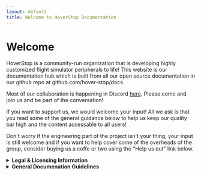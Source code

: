 ```yaml
---
layout: default
title: Welcome to HoverStop Documentation
---
```


# Welcome

HoverStop is a community-run organization that is developing highly customized flight simulator peripherals to life!
This website is our documentation hub which is built from all our open source documentation in our github repo at github.com/hover-stop/docs.

Most of our collaboration is happening in Discord [here](https://discord.gg/WCNswgCXFP).
Please come and join us and be part of the conversation!

If you want to support us, we would welcome your input!
All we ask is that you read some of the general guidance below to help us keep our quality bar high and the content accessable to all users!

Don't worry if the engineering part of the project isn't your thing, your input is still welcome and if you want to help cover some of the overheads of the group, consider buying us a coffe or two using the "Help us out" link below.


<details markdown="1">
<summary><strong>Legal & Licensing Information</strong></summary>

## Legal & Licensing

HoverStop designs and documentation are released under the following terms:

### Open Source License

- All HoverStop designs, documentation, and associated files are available as open source under the [Creative Commons Attribution-NonCommercial-NoDerivatives 4.0 International License](https://creativecommons.org/licenses/by-nc-nd/4.0/).

### Attribution Requirements

- You must attribute HoverStop in any use of our designs or documentation.
- Attribution should include a clear reference to "HoverStop" and a link to our website or GitHub repository.
- When sharing photos or videos of built HoverStop designs, please include attribution to HoverStop in your description or annotations.

### Commercial Restrictions

- You may not sell, lease, or otherwise commercialize HoverStop designs or documentation without explicit written permission.
- Only HoverStop may sell kits or license fully or partially assembled products based on these designs.
- For commercial licensing inquiries, please contact us directly.

### Modification Restrictions

- You may not modify or relabel HoverStop designs for redistribution.
- Personal modifications for your own use are permitted but must not be distributed as HoverStop products.
- Any distributed work based on modifications must clearly state it is an unofficial derivative and is not endorsed by HoverStop.

### HoverStop Rights

- HoverStop reserves the right to sell kits or license fully or partially assembled products based on these designs.
- HoverStop may grant commercial licenses at its discretion.

### Disclaimer

- All designs are provided "as is" without warranty of any kind, express or implied.
- HoverStop is not liable for any damages arising from the use of these designs.

For questions about licensing or commercial use, please contact us at [contact email].
</details>

<details markdown="1">
<summary><strong>General Documenation Guidelines</strong></summary>

## General Guidelines

### Style

Please make sure that the documents are written in the style that is appropriate for the content, i.e. a build guide should be clear, precise, and have a logical flow.
Try not to use acronyms and be consistent with the terms you use to refer to things (i.e. if you're talking about a mounting plate, refer to it as that and not a plate or panel or other somesuch)!

### Conventions

#### Language
We are a dispersed team that spans continents and languages.
Use technical English (US or EN) to write.

#### Date and Time
Please use either YYYYMMDD (i.e. 20250405) or D MMM YY (5 Apr 2025) for dates.
For times use 24h format and include the timezone (i.e. 1930(UTC-7) or 1930PT).

### Technical Documentation

- **Measurements**: Always use metric units (millimeters) as the primary measurement, with imperial equivalents in parentheses if needed.
- **Components**: When referencing specific components, use the exact part number and name as listed in the technical data.
- **CAD Files**: Include links to the latest version of relevant CAD files when discussing design elements.
- **Tolerances**: Always specify manufacturing tolerances for critical dimensions.

### Build Guides

- **Prerequisites**: Start each guide with a clear list of required tools, skills, and components.
- **Safety First**: Include appropriate safety warnings for any procedures involving power tools, electronics, or potentially hazardous materials.
- **Photos**: Include high-quality images at key steps, with annotations pointing to important details.
- **Testing**: End each section with verification steps so builders can confirm successful completion before moving on.

### Supporting Users

- **Accessibility**: Write content that's accessible to users with different experience levels.
- **Troubleshooting**: Include common issues and their solutions at the end of each technical section.
- **Internationalization**: Avoid region-specific jargon or references that may not translate well globally.
- **Version Compatibility**: Clearly mark which hardware or firmware versions a particular instruction applies to.

### Community Contributions

- **Attribution**: Always credit community members when incorporating their designs, improvements, or documentation.
- **Feedback Loop**: When documenting a new feature or design, include the reasoning and community discussion that led to its development.
- **Iterative Improvement**: Mark documentation with version numbers and maintain a changelog to track significant updates.
- **Peer Review**: Submit significant documentation changes for community review before finalizing.
</details>

<script type="text/javascript" src="https://cdnjs.buymeacoffee.com/1.0.0/button.prod.min.js" data-name="bmc-button" data-slug="engines" data-color="#FFDD00" data-emoji=""  data-font="Lato" data-text="Help us out!" data-outline-color="#000000" data-font-color="#000000" data-coffee-color="#ffffff" ></script>
